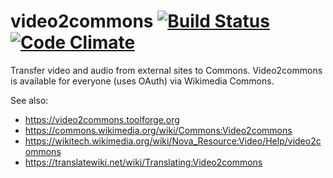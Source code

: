 # video2commons [![Build Status](https://travis-ci.org/toolforge/video2commons.svg?branch=master)](https://travis-ci.org/toolforge/video2commons) [![Code Climate](https://codeclimate.com/github/toolforge/video2commons/badges/gpa.svg)](https://codeclimate.com/github/toolforge/video2commons)

Transfer video and audio from external sites to Commons. Video2commons is available for everyone (uses OAuth) via Wikimedia Commons.

See also:
* <https://video2commons.toolforge.org>
* <https://commons.wikimedia.org/wiki/Commons:Video2commons>
* <https://wikitech.wikimedia.org/wiki/Nova_Resource:Video/Help/video2commons>
* <https://translatewiki.net/wiki/Translating:Video2commons>
